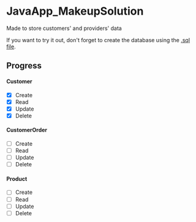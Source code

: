 # JavaApp_MakeupSolution
Made to store customers' and providers' data

If you want to try it out, don't forget to create the database using the [.sql file](/sql/sqlSchema_MakeupSolution.sql).

## Progress
#### Customer
- [x] Create
- [x] Read
- [x] Update
- [x] Delete

#### CustomerOrder
- [ ] Create
- [ ] Read
- [ ] Update
- [ ] Delete

#### Product
- [ ] Create
- [ ] Read
- [ ] Update
- [ ] Delete

